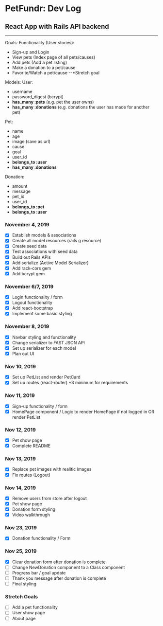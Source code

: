# PetFundr: Dev Log

## React App with Rails API backend

---

Goals:
Functionality (User stories):

- Sign-up and Login
- View pets (Index page of all pets/causes)
- Add pets (Add a pet listing)
- Make a donation to a pet/cause
- Favorite/Watch a pet/cause --\*Stretch goal

Models:
User:

- username
- password_digest (bcrypt)
- **has_many :pets** (e.g. pet the user owns)
- **has_many :donations** (e.g. donations the user has made for another pet)

Pet:

- name
- age
- image (save as url)
- cause
- goal
- user_id
- **belongs_to :user**
- **has_many :donations**

Donation:

- amount
- message
- pet_id
- user_id
- **belongs_to :pet**
- **belongs_to :user**

### November 4, 2019

- [x] Establish models & associations
- [x] Create all model resources (rails g resource)
- [x] Create seed data
- [x] Test associations with seed data
- [x] Build out Rails APIs
- [x] Add serialize (Active Model Serializer)
- [x] Add rack-cors gem
- [x] Add bcrypt gem

### November 6/7, 2019

- [x] Login functionality / form
- [x] Logout functionality
- [x] Add react-bootstrap
- [x] Implement some basic styling

### November 8, 2019

- [x] Navbar styling and functionality
- [x] Change serializer to FAST JSON API
- [x] Set up serializer for each model
- [x] Plan out UI

### Nov 10, 2019

- [x] Set up PetList and render PetCard
- [x] Set up routes (react-router) \*3 minimum for requirements

### Nov 11, 2019

- [x] Sign-up functionality / form
- [x] HomePage component / Logic to render HomePage if not logged in OR render PetList

### Nov 12, 2019

- [x] Pet show page
- [x] Complete README

### Nov 13, 2019

- [x] Replace pet images with realitic images
- [x] Fix routes (Logout)

### Nov 14, 2019

- [x] Remove users from store after logout
- [x] Pet show page
- [x] Donation form styling
- [x] Video walkthrough

### Nov 23, 2019
- [x] Donation functionality / Form

### Nov 25, 2019
- [x] Clear donation form after donation is complete
- [ ] Change NewDonation component to a Class component
- [ ] Progress bar / goal update
- [ ] Thank you message after donation is complete
- [ ] Final styling

### Stretch Goals

- [ ] Add a pet functionality
- [ ] User show page
- [ ] About page
